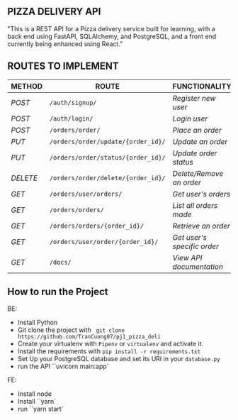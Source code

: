 ## PIZZA DELIVERY API

"This is a REST API for a Pizza delivery service built for learning, with a back end using FastAPI, SQLAlchemy, and PostgreSQL, and a front end currently being enhanced using React."

## ROUTES TO IMPLEMENT

| METHOD   | ROUTE                              | FUNCTIONALITY               | ACCESS      |
| -------- | ---------------------------------- | --------------------------- | ----------- |
| _POST_   | `/auth/signup/`                    | _Register new user_         | _All users_ |
| _POST_   | `/auth/login/`                     | _Login user_                | _All users_ |
| _POST_   | `/orders/order/`                   | _Place an order_            | _All users_ |
| _PUT_    | `/orders/order/update/{order_id}/` | _Update an order_           | _All users_ |
| _PUT_    | `/orders/order/status/{order_id}/` | _Update order status_       | _Superuser_ |
| _DELETE_ | `/orders/order/delete/{order_id}/` | _Delete/Remove an order_    | _All users_ |
| _GET_    | `/orders/user/orders/`             | _Get user's orders_         | _All users_ |
| _GET_    | `/orders/orders/`                  | _List all orders made_      | _Superuser_ |
| _GET_    | `/orders/orders/{order_id}/`       | _Retrieve an order_         | _Superuser_ |
| _GET_    | `/orders/user/order/{order_id}/`   | _Get user's specific order_ |
| _GET_    | `/docs/`                           | _View API documentation_    | _All users_ |

## How to run the Project

BE:

- Install Python
- Git clone the project with ` git clone https://github.com/TranCuong07/pj1_pizza_deli`
- Create your virtualenv with `Pipenv` or `virtualenv` and activate it.
- Install the requirements with `pip install -r requirements.txt`
- Set Up your PostgreSQL database and set its URI in your `database.py`
- run the API
  ``uvicorn main:app`
  
FE:

- Install node
- Install ``yarn`
- run ``yarn start`
